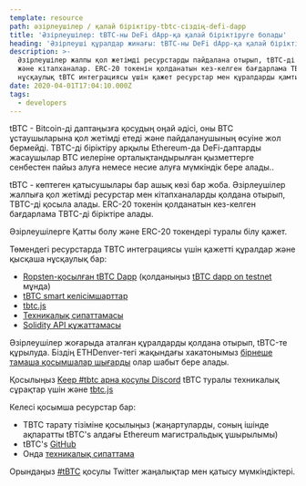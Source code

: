 ```yaml
---
template: resource
path: әзірлеушілер / қалай біріктіру-tbtc-сіздің-defi-dapp
title: 'Әзірлеушілер: tBTC-ны DeFi dApp-қа қалай біріктіруге болады'
heading: 'Әзірлеуші құралдар жинағы: tBTC-ны DeFi dApp-қа қалай біріктіруге болады'
description: >-
  Әзірлеушілер жалпы қол жетімді ресурстарды пайдалана отырып, tBTC-ді dApp-қа біріктіре алады
  және кітапханалар. ERC-20 токенін қолданатын кез-келген бағдарлама TBTC-ді біріктіре алады. Бұл
  нұсқаулық tBTC интеграциясы үшін қажет ресурстар мен құралдарды қамтиды.
date: 2020-04-01T17:04:10.000Z
tags:
  - developers
---
```

tBTC - Bitcoin-ді даптаңызға қосудың оңай әдісі, оны BTC ұстаушыларына қол жетімді етеді және пайдаланушының өсуіне жол бермейді. TBTC-ді біріктіру арқылы Ethereum-да DeFi-даптарды жасаушылар BTC иелеріне орталықтандырылған қызметтерге сенбестен пайыз алуға немесе несие алуға мүмкіндік бере алады..

tBTC - көптеген қатысушылары бар ашық көзі бар жоба. Әзірлеушілер жалпыға қол жетімді ресурстар мен кітапханаларды қолдана отырып, TBTC-ді қосыла алады. ERC-20 токенін қолданатын кез-келген бағдарлама TBTC-ді біріктіре алады.

Әзірлеушілерге Қатты болу және ERC-20 токендері туралы білу қажет.

Төмендегі ресурстарда TBTC интеграциясы үшін қажетті құралдар және қысқаша нұсқаулық бар:

- [Ropsten-қосылған tBTC Dapp](https://github.com/keep-network/tbtc-dapp) (қолданыңыз [tBTC dapp on testnet](https://dapp.test.tbtc.network/) мұнда)
- [tBTC smart келісімшарттар](https://github.com/keep-network/tbtc)
- [tbtc.js](https://github.com/keep-network/tbtc.js)
- [Техникалық сипаттамасы](http://docs.keep.network/tbtc/)
- [Solidity API құжаттамасы](http://docs.keep.network/tbtc/solidity/)

Әзірлеушілер жоғарыда аталған құралдарды қолдана отырып, tBTC-те құрылуда. Біздің ETHDenver-тегі жақындағы хакатонымыз [бірнеше тамаша қосымшалар шығарды](https://blog.keep.network/bitcoin-earn-wins-ethdenver-tbtc-hackathon-prize-5233ce805468) олар шабыт бере алады.

Қосылыңыз [Keep #tbtc арна қосулы Discord]( https://chat.tbtc.network) tBTC туралы техникалық сұрақтар үшін және [tbtc.js](https://tbtc.network/news/2020-02-14-announcing-tbtc-js)

Келесі қосымша ресурстар бар:

- TBTC тарату тізіміне қосылыңыз (жаңартуларды, соның ішінде ақпаратты tBTC&#39;s алдағы Ethereum магистральдық ұшырылымы)
- tBTC&#39;s [GitHub](https://github.com/keep-network/tbtc)
- Онда [техникалық сипаттама](http://docs.keep.network/tbtc/index.pdf)

Орындаңыз [#tBTC](https://twitter.com/hashtag/tBTC) қосулы Twitter жаңалықтар мен
қатысу мүмкіндіктері.

